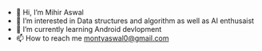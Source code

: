 - 👋 Hi, I’m Mihir Aswal
- 👀 I’m interested in Data structures and algorithm as well as AI enthusaist 
- 🌱 I’m currently learning Android devlopment
- 📫 How to reach me montyaswal0@gmail.com

